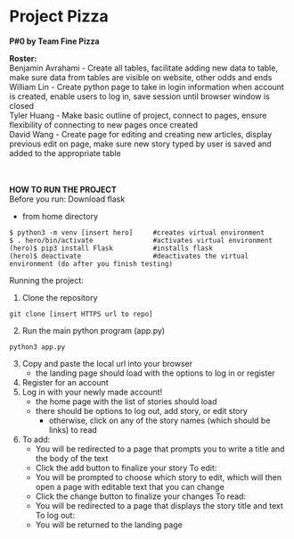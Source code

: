# Project Pizza
**P#0 by Team Fine Pizza**  

  **Roster:**  
  Benjamin Avrahami  -  Create all tables, facilitate adding new data to table, make sure data from tables are visible on website, other odds and ends  
  William Lin  -  Create python page to take in login information when account is created, enable users to log in, save session until browser window is closed  
  Tyler Huang  -  Make basic outline of project, connect to pages, ensure flexibility of connecting to new pages once created  
  David Wang  -  Create page for editing and creating new articles, display previous edit on page, make sure new story typed by user is saved and added to the appropriate table  


<br><br>
**HOW TO RUN THE PROJECT**
<br>Before you run: Download flask
- from home directory
```
$ python3 -m venv [insert hero]     #creates virtual environment
$ . hero/bin/activate               #activates virtual environment
(hero)$ pip3 install Flask          #installs flask
(hero)$ deactivate                  #deactivates the virtual environment (do after you finish testing)
```

Running the project:
1. Clone the repository
```
git clone [insert HTTPS url to repo]
```
2. Run the main python program (app.py)
```
python3 app.py
```
3. Copy and paste the local url into your browser
      - the landing page should load with the options to log in or register
4. Register for an account
5. Log in with your newly made account!
      - the home page with the list of stories should load
      - there should be options to log out, add story, or edit story
          - otherwise, click on any of the story names (which should be links) to read
6. To add:
      - You will be redirected to a page that prompts you to write a title and
        the body of the text
      - Click the add button to finalize your story
   To edit:
      - You will be prompted to choose which story to edit, which will then open
        a page with editable text that you can change
      - Click the change button to finalize your changes
   To read:
      - You will be redirected to a page that displays the story title and text
   To log out:
      - You will be returned to the landing page
